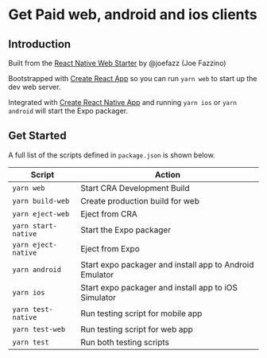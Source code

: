 # Get Paid web, android and ios clients

## Introduction

Built from the [React Native Web Starter](https://github.com/joefazz/react-native-web-starter) by @joefazz (Joe Fazzino)

Bootstrapped with [Create React App](https://github.com/facebook/create-react-app) so you can run `yarn web` to start up the dev web server.

Integrated with [Create React Native App](https://github.com/react-community/create-react-native-app) and running `yarn ios` or `yarn android` will start the Expo packager.

## Get Started

A full list of the scripts defined in `package.json` is shown below.

| Script              | Action                                                  |
| ------------------- | ------------------------------------------------------- |
| `yarn web`          | Start CRA Development Build                             |
| `yarn build-web`    | Create production build for web                         |
| `yarn eject-web`    | Eject from CRA                                          |
| `yarn start-native` | Start the Expo packager                                 |
| `yarn eject-native` | Eject from Expo                                         |
| `yarn android`      | Start expo packager and install app to Android Emulator |
| `yarn ios`          | Start expo packager and install app to iOS Simulator    |
| `yarn test-native`  | Run testing script for mobile app                       |
| `yarn test-web`     | Run testing script for web app                          |
| `yarn test`         | Run both testing scripts                                |

